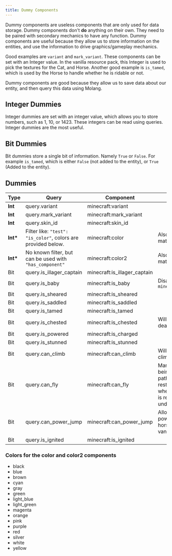 ```yaml
---
title: Dummy Components
---
```


Dummy components are useless components that are only used for data storage. Dummy components don't **do** anything on their own. They need to be paired with secondary mechanics to have any function. Dummy components are useful because they allow us to store information on the entities, and use the information to drive graphics/gameplay mechanics.

Good examples are `variant` and `mark_variant`. These components can be set with an Integer value. In the vanilla resource pack, this Integer is used to pick the textures for the Cat, and Horse. Another good example is `is_tamed`, which is used by the Horse to handle whether he is ridable or not.

Dummy components are good because they allow us to save data about our entity, and then query this data using Molang.

## Integer Dummies

Integer dummies are set with an integer value, which allows you to store numbers, such as 1, 10, or 1423. These integers can be read using queries. Integer dummies are the most useful.

## Bit Dummies

Bit dummies store a single bit of information. Namely `True` or `False`. For example `is_tamed`, which is either `False` (not added to the entity), or `True` (Added to the entity).

## Dummies

| Type      | Query                                                         | Component                    | Notes                                                                                                                             |
| --------- | ------------------------------------------------------------- | ---------------------------- | --------------------------------------------------------------------------------------------------------------------------------- |
| **Int**   | query.variant                                                 | minecraft:variant            |                                                                                                                                   |
| **Int**   | query.mark_variant                                            | minecraft:mark_variant       |                                                                                                                                   |
| **Int**   | query.skin_id                                                 | minecraft:skin_id            |                                                                                                                                   |
| **Int\*** | Filter like: `"test": "is_color"`, colors are provided below. | minecraft:color              | Also sets color in materials.                                                                                                     |
| **Int\*** | No known filter, but can be used with `"has_component"`       | minecraft:color2             | Also sets color in materials.                                                                                                     |
| Bit       | query.is_illager_captain                                      | minecraft:is_illager_captain |                                                                                                                                   |
| Bit       | query.is_baby                                                 | minecraft:is_baby            | Disables use of `minecraft:breedable`                                                                                             |
| Bit       | query.is_sheared                                              | minecraft:is_sheared         |                                                                                                                                   |
| Bit       | query.is_saddled                                              | minecraft:is_saddled         |                                                                                                                                   |
| Bit       | query.is_tamed                                                | minecraft:is_tamed           |                                                                                                                                   |
| Bit       | query.is_chested                                              | minecraft:is_chested         | Will drop chest on death                                                                                                          |
| Bit       | query.is_powered                                              | minecraft:is_charged         |                                                                                                                                   |
| Bit       | query.is_stunned                                              | minecraft:is_stunned         |                                                                                                                                   |
| Bit       | query.can_climb                                               | minecraft:can_climb          | Will allow entities to climb ladders                                                                                              |
| Bit       | query.can_fly                                                 | minecraft:can_fly            | Marks the entity as being able to fly, the pathfinder won't be restricted to paths where a solid block is required underneath it. |
| Bit       | query.can_power_jump                                          | minecraft:can_power_jump     | Allows the entity to power jump like the horse does in vanilla.                                                                   |
| Bit       | query.is_ignited                                              | minecraft:is_ignited         |                                                                                                                                   |

### Colors for the color and color2 components

-   black
-   blue
-   brown
-   cyan
-   gray
-   green
-   light_blue
-   light_green
-   magenta
-   orange
-   pink
-   purple
-   red
-   silver
-   white
-   yellow
